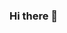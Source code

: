 ### Hi there 👋

<!--
**GenesisPEstrada/GenesisPEstrada** is a ✨ _special_ ✨ repository because its `README.md` (this file) appears on your GitHub profile.

Here are some ideas to get you started:

- 🔭 I’m currently working on ... Cyber Sercurity or Networking pathway
- 🌱 I’m currently learning ... HTML
- 👯 I’m looking to collaborate on ... Future projects
- 🤔 I’m looking for help with ... Learning more HTML
- 💬 Ask me about ... anything and if i dont know we can find the answer together
- 📫 How to reach me: ... estradagenesis527@gmail.com
- 😄 Pronouns: ... She/her/hers
- ⚡ Fun fact: ... I love to paint and am painting my whole wall with paintings
-->
